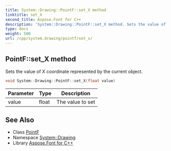 ```yaml
---
title: System::Drawing::PointF::set_X method
linktitle: set_X
second_title: Aspose.Font for C++
description: 'System::Drawing::PointF::set_X method. Sets the value of X coordinate represented by the current object in C++.'
type: docs
weight: 500
url: /cpp/system.drawing/pointf/set_x/
---
```

## PointF::set_X method


Sets the value of X coordinate represented by the current object.

```cpp
void System::Drawing::PointF::set_X(float value)
```


| Parameter | Type | Description |
| --- | --- | --- |
| value | float | The value to set |

## See Also

* Class [PointF](../)
* Namespace [System::Drawing](../../)
* Library [Aspose.Font for C++](../../../)
